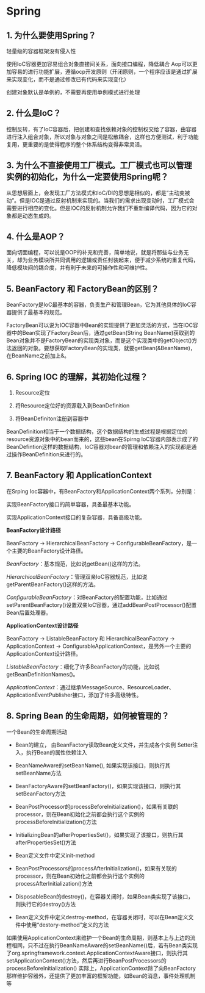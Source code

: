 # Spring

## 1. 为什么要使用Spring？

轻量级的容器框架没有侵入性

使用IoC容器更加容易组合对象直接间关系，面向接口编程，降低耦合
Aop可以更加容易的进行功能扩展，遵循ocp开发原则（开闭原则，一个程序应该是通过扩展来实现变化，而不是通过修改已有代码来实现变化）

创建对象默认是单例的，不需要再使用单例模式进行处理

## 2. 什么是IoC？

控制反转，有了IoC容器后，把创建和查找依赖对象的控制权交给了容器，由容器进行注入组合对象，所以对象与对象之间是松散耦合，这样也方便测试，利于功能复用，更重要的是使得程序的整个体系结构变得非常灵活。

## 3. 为什么不直接使用工厂模式。工厂模式也可以管理实例的初始化，为什么一定要使用Spring呢？

从思想层面上，会发现工厂方法模式和IoC/DI的思想是相似的，都是“主动变被动”。但是IOC是通过反射机制来实现的。当我们的需求出现变动时，工厂模式会需要进行相应的变化。但是IOC的反射机制允许我们不重新编译代码，因为它的对象都是动态生成的。

## 4. 什么是AOP？

面向切面编程，可以说是OOP的补充和完善，简单地说，就是将那些与业务无关，却为业务模块所共同调用的逻辑或责任封装起来，便于减少系统的重复代码，降低模块间的耦合度，并有利于未来的可操作性和可维护性。

## 5. BeanFactory 和 FactoryBean的区别？

BeanFactory是IoC最基本的容器，负责生产和管理Bean，它为其他具体的IoC容器提供了最基本的规范。

FactoryBean可以说为IOC容器中Bean的实现提供了更加灵活的方式，当在IOC容器中的Bean实现了FactoryBean后，通过getBean(String BeanName)获取到的Bean对象并不是FactoryBean的实现类对象，而是这个实现类中的getObject()方法返回的对象。要想获取FactoryBean的实现类，就要getBean(&BeanName)，在BeanName之前加上&。

## 6. Spring IOC 的理解，其初始化过程？

1. Resource定位

2. 将Resource定位好的资源载入到BeanDefinition

3. 将BeanDefiniton注册到容器中

BeanDefinition相当于一个数据结构，这个数据结构的生成过程是根据定位的resource资源对象中的bean而来的，这些bean在Spirng IoC容器内部表示成了的BeanDefintion这样的数据结构，IoC容器对bean的管理和依赖注入的实现都是通过操作BeanDefinition来进行的。

## 7. BeanFactory 和 ApplicationContext

在Srping Ioc容器中，有BeanFactory和ApplicationContext两个系列，分别是：

实现BeanFactory接口的简单容器，具备最基本功能。

实现ApplicationContext接口的复杂容器，具备高级功能。

**BeanFactory设计路径**

BeanFactory -> HierarchicalBeanFactory -> ConfigurableBeanFactory，是一个主要的BeanFactory设计路径。

*BeanFactory*：基本规范，比如说getBean()这样的方法。

*HierarchicalBeanFactory*：管理双亲IoC容器规范，比如说getParentBeanFactory()这样的方法。

*ConfigurableBeanFactory*：对BeanFactory的配置功能，比如通过setParentBeanFactory()设置双亲IoC容器，通过addBeanPostProcessor()配置Bean后置处理器。

**ApplicationContext设计路径**

BeanFactory -> ListableBeanFactory 和 HierarchicalBeanFactory -> ApplicationContext -> ConfigurableApplicationContext，是另外一个主要的ApplicationContext设计路径。

*ListableBeanFactory*：细化了许多BeanFactory的功能，比如说getBeanDefinitionNames()。

*ApplicationContext*：通过继承MessageSource、ResourceLoader、ApplicationEventPublisher接口，添加了许多高级特性。

## 8. Spring Bean 的生命周期，如何被管理的？

一个Bean的生命周期活动

* Bean的建立， 由BeanFactory读取Bean定义文件，并生成各个实例
Setter注入，执行Bean的属性依赖注入

* BeanNameAware的setBeanName(), 如果实现该接口，则执行其setBeanName方法

* BeanFactoryAware的setBeanFactory()，如果实现该接口，则执行其setBeanFactory方法

* BeanPostProcessor的processBeforeInitialization()，如果有关联的processor，则在Bean初始化之前都会执行这个实例的processBeforeInitialization()方法

* InitializingBean的afterPropertiesSet()，如果实现了该接口，则执行其afterPropertiesSet()方法

* Bean定义文件中定义init-method

* BeanPostProcessors的processAfterInitialization()，如果有关联的processor，则在Bean初始化之前都会执行这个实例的processAfterInitialization()方法

* DisposableBean的destroy()，在容器关闭时，如果Bean类实现了该接口，则执行它的destroy()方法

* Bean定义文件中定义destroy-method，在容器关闭时，可以在Bean定义文件中使用“destory-method”定义的方法

如果使用ApplicationContext来维护一个Bean的生命周期，则基本上与上边的流程相同，只不过在执行BeanNameAware的setBeanName()后，若有Bean类实现了org.springframework.context.ApplicationContextAware接口，则执行其setApplicationContext()方法，然后再进行BeanPostProcessors的processBeforeInitialization()
实际上，ApplicationContext除了向BeanFactory那样维护容器外，还提供了更加丰富的框架功能，如Bean的消息，事件处理机制等

